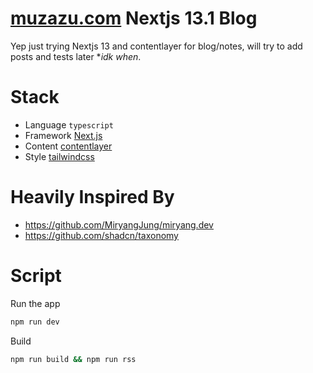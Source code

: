 # [muzazu.com](https://muzazu.com) Nextjs 13.1 Blog
Yep just trying Nextjs 13 and contentlayer for blog/notes, will try to add posts and tests later **idk when*.

# Stack
- Language `typescript`
- Framework [Next.js](https://nextjs.org/docs/getting-started)
- Content [contentlayer](https://www.contentlayer.dev/)
- Style [tailwindcss](https://tailwindcss.com/)

# Heavily Inspired By
- https://github.com/MiryangJung/miryang.dev
- https://github.com/shadcn/taxonomy

# Script
Run the app
```sh
npm run dev
```

Build
```sh
npm run build && npm run rss
```